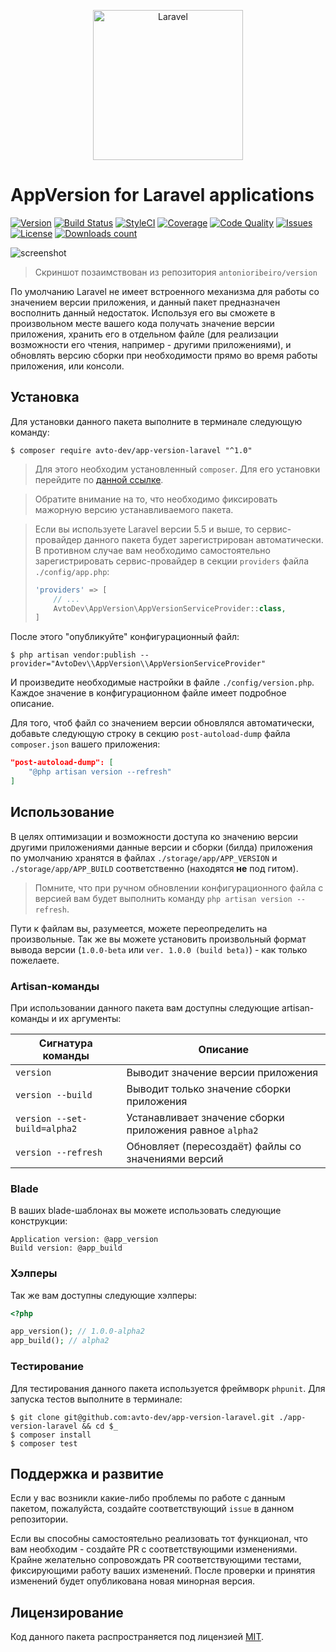 
<p align="center">
  <img src="https://laravel.com/assets/img/components/logo-laravel.svg" alt="Laravel" width="240" />
</p>

# AppVersion for Laravel applications

[![Version][badge_version]][link_packagist]
[![Build Status][badge_build_status]][link_build_status]
[![StyleCI][badge_styleci]][link_styleci]
[![Coverage][badge_coverage]][link_coverage]
[![Code Quality][badge_quality]][link_coverage]
[![Issues][badge_issues]][link_issues]
[![License][badge_license]][link_license]
[![Downloads count][badge_downloads_count]][link_packagist]

![screenshot](https://hsto.org/webt/1k/1o/hb/1k1ohba9ap2oy5e0kq4t0rulpls.png)

> Скриншот позаимствован из репозитория `antonioribeiro/version`

По умолчанию Laravel не имеет встроенного механизма для работы со значением версии приложения, и данный пакет предназначен восполнить данный недостаток. Используя его вы сможете в произвольном месте вашего кода получать значение версии приложения, хранить его в отдельном файле (для реализации возможности его чтения, например - другими приложениями), и обновлять версию сборки при необходимости прямо во время работы приложения, или консоли.

## Установка

Для установки данного пакета выполните в терминале следующую команду:

```shell
$ composer require avto-dev/app-version-laravel "^1.0"
```

> Для этого необходим установленный `composer`. Для его установки перейдите по [данной ссылке][getcomposer].

> Обратите внимание на то, что необходимо фиксировать мажорную версию устанавливаемого пакета.

> Если вы используете Laravel версии 5.5 и выше, то сервис-провайдер данного пакета будет зарегистрирован автоматически. В противном случае вам необходимо самостоятельно зарегистрировать сервис-провайдер в секции `providers` файла `./config/app.php`:
> 
> ```php
> 'providers' => [
>     // ...
>     AvtoDev\AppVersion\AppVersionServiceProvider::class,
> ]
> ```

После этого "опубликуйте" конфигурационный файл:

```shell
$ php artisan vendor:publish --provider="AvtoDev\\AppVersion\\AppVersionServiceProvider"
```

И произведите необходимые настройки в файле `./config/version.php`. Каждое значение в конфигурационном файле имеет подробное описание.

Для того, чтоб файл со значением версии обновлялся автоматически, добавьте следующую строку в секцию `post-autoload-dump` файла `composer.json` вашего приложения:

```json
"post-autoload-dump": [
    "@php artisan version --refresh"
]
```

## Использование

В целях оптимизации и возможности доступа ко значению версии другими приложениями данные версии и сборки (билда) приложения по умолчанию хранятся в файлах `./storage/app/APP_VERSION` и `./storage/app/APP_BUILD` соответственно (находятся **не** под гитом).

> Помните, что при ручном обновлении конфигурационного файла с версией вам будет выполнить команду `php artisan version --refresh`.

Пути к файлам вы, разумеется, можете переопределить на произвольные. Так же вы можете установить произвольный формат вывода версии (`1.0.0-beta` или `ver. 1.0.0 (build beta)`) - как только пожелаете.

### Artisan-команды

При использовании данного пакета вам доступны следующие artisan-команды и их аргументы:

Сигнатура команды | Описание
----------------- | --------
`version` | Выводит значение версии приложения
`version --build` | Выводит только значение сборки приложения
`version --set-build=alpha2` | Устанавливает значение сборки приложения равное `alpha2`
`version --refresh` | Обновляет (пересоздаёт) файлы со значениями версий

### Blade

В ваших blade-шаблонах вы можете использовать следующие конструкции:

```smarty
Application version: @app_version
Build version: @app_build
```

### Хэлперы

Так же вам доступны следующие хэлперы:

```php
<?php

app_version(); // 1.0.0-alpha2
app_build(); // alpha2
```

### Тестирование

Для тестирования данного пакета используется фреймворк `phpunit`. Для запуска тестов выполните в терминале:

```shell
$ git clone git@github.com:avto-dev/app-version-laravel.git ./app-version-laravel && cd $_
$ composer install
$ composer test
```

## Поддержка и развитие

Если у вас возникли какие-либо проблемы по работе с данным пакетом, пожалуйста, создайте соответствующий `issue` в данном репозитории.

Если вы способны самостоятельно реализовать тот функционал, что вам необходим - создайте PR с соответствующими изменениями. Крайне желательно сопровождать PR соответствующими тестами, фиксирующими работу ваших изменений. После проверки и принятия изменений будет опубликована новая минорная версия.

## Лицензирование

Код данного пакета распространяется под лицензией [MIT][link_license].

[badge_version]:https://img.shields.io/packagist/v/avto-dev/app-version-laravel.svg?style=flat&maxAge=30
[badge_downloads_count]:https://img.shields.io/packagist/dt/avto-dev/app-version-laravel.svg?style=flat&maxAge=30
[badge_license]:https://img.shields.io/packagist/l/avto-dev/app-version-laravel.svg?style=flat&maxAge=30
[badge_build_status]:https://scrutinizer-ci.com/g/avto-dev/app-version-laravel/badges/build.png?b=master
[badge_styleci]:https://styleci.io/repos/125632078/shield
[badge_coverage]:https://scrutinizer-ci.com/g/avto-dev/app-version-laravel/badges/coverage.png?b=master
[badge_quality]:https://scrutinizer-ci.com/g/avto-dev/app-version-laravel/badges/quality-score.png?b=master
[badge_issues]:https://img.shields.io/github/issues/avto-dev/app-version-laravel.svg?style=flat&maxAge=30
[link_packagist]:https://packagist.org/packages/avto-dev/app-version-laravel
[link_styleci]:https://styleci.io/repos/125632078/
[link_license]:https://github.com/avto-dev/app-version-laravel/blob/master/LICENSE
[link_build_status]:https://scrutinizer-ci.com/g/avto-dev/app-version-laravel/build-status/master
[link_coverage]:https://scrutinizer-ci.com/g/avto-dev/app-version-laravel/?branch=master
[link_issues]:https://github.com/avto-dev/app-version-laravel/issues
[getcomposer]:https://getcomposer.org/download/
